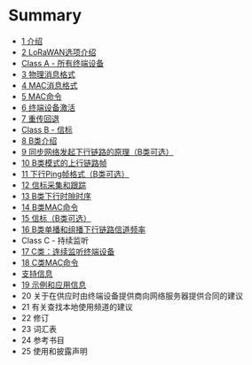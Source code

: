 # Summary

* [1 介绍](README.md)
* [2 LoRaWAN选项介绍](chapter1.md)
* [Class A - 所有终端设备](class-a-suo-you-zhong-duan-she-bei.md)
* [3 物理消息格式](wu-li-xiao-xi-ge-shi.md)
* [4 MAC消息格式](macxiao-xi-ge-shi.md)
* [5 MAC命令](macming-ling.md)
* [6 终端设备激活](zhong-duan-she-bei-ji-huo.md)
* [7 重传回退](zhong-chuan-hui-tui.md)
* [Class B - 信标](class-b-xin-biao.md)
* [8 B类介绍](blei-jie-shao.md)
* [9 同步网络发起下行链路的原理（B类可选）](9-tong-bu-wang-luo-fa-qi-xia-xing-lian-lu-de-yuan-li.md)
* [10 B类模式的上行链路帧](10-blei-mo-shi-de-shang-xing-lian-lu-zheng.md)
* [11 下行Ping帧格式（B类可选）](11-xia-xing-ping-zheng-ge-shi-ff08-b-lei-xuan-xiang-ff09.md)
* [12 信标采集和跟踪](12-xin-biao-cai-ji-he-gen-zong.md)
* [13 B类下行时隙时序](13-blei-xia-xing-shi-xi-shi-xu.md)
* [14 B类MAC命令](14-blei-mac-ming-ling.md)
* [15 信标（B类可选）](15-xin-biao-ff08-b-lei-xuan-xiang-ff09.md)
* [16 B类单播和组播下行链路信道频率](16-blei-dan-bo-he-duo-bo-xia-xing-lian-lu-xin-dao-pin-lv.md)
* Class C - 持续监听
* [17 C类：连续监听终端设备](17-clei-ff1a-lian-xu-jian-ting-zhong-duan-she-bei.md)
* [18 C类MAC命令](18-clei-mac-ming-ling.md)
* [支持信息](zhi-chi-xin-xi.md)
* [19 示例和应用信息](19-shi-li-he-ying-yong-xin-xi.md)
* 20 关于在供应时由终端设备提供商向网络服务器提供合同的建议
* 21 有关查找本地使用频道的建议
* 22 修订
* 23 词汇表
* 24 参考书目
* 25 使用和披露声明

